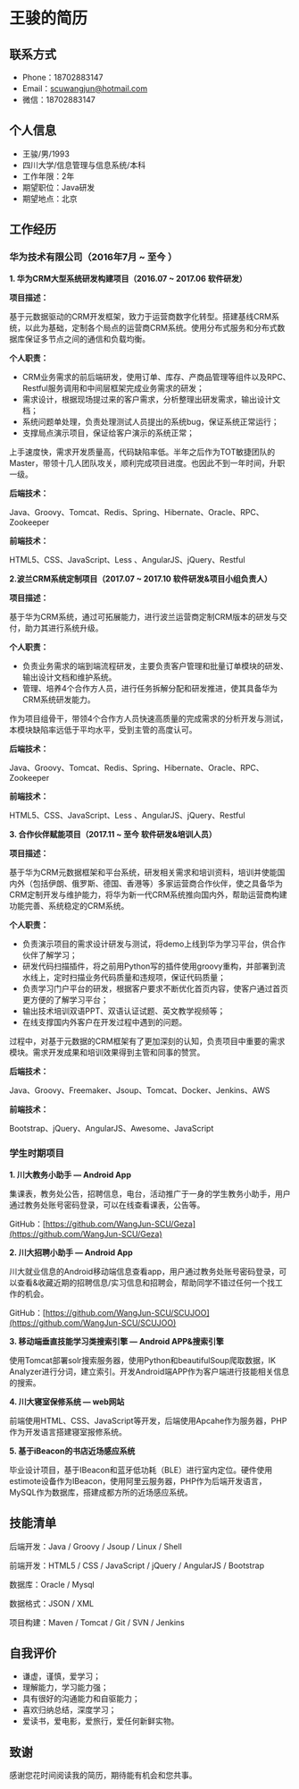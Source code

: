 # 王骏的简历

## 联系方式

* Phone：18702883147
* Email：scuwangjun@hotmail.com
* 微信：18702883147

## 个人信息

* 王骏/男/1993
* 四川大学/信息管理与信息系统/本科
* 工作年限：2年
* 期望职位：Java研发
* 期望地点：北京

## 工作经历

### 华为技术有限公司（2016年7月 ~ 至今 ）

**1. 华为CRM大型系统研发构建项目（2016.07 ~ 2017.06  软件研发）**

**项目描述：**

基于元数据驱动的CRM开发框架，致力于运营商数字化转型。搭建基线CRM系统，以此为基础，定制各个局点的运营商CRM系统。使用分布式服务和分布式数据库保证多节点之间的通信和负载均衡。

**个人职责：**

* CRM业务需求的前后端研发，使用订单、库存、产商品管理等组件以及RPC、Restful服务调用和中间层框架完成业务需求的研发；
* 需求设计，根据现场提过来的客户需求，分析整理出研发需求，输出设计文档；
* 系统问题单处理，负责处理测试人员提出的系统bug，保证系统正常运行；
* 支撑局点演示项目，保证给客户演示的系统正常；

上手速度快，需求开发质量高，代码缺陷率低。半年之后作为TOT敏捷团队的Master，带领十几人团队攻关，顺利完成项目进度。也因此不到一年时间，升职一级。

**后端技术：**

Java、Groovy、Tomcat、Redis、Spring、Hibernate、Oracle、RPC、Zookeeper

**前端技术：**

HTML5、CSS、JavaScript、Less 、AngularJS、jQuery、Restful

**2.波兰CRM系统定制项目（2017.07 ~ 2017.10  软件研发&项目小组负责人）**

**项目描述：**

基于华为CRM系统，通过可拓展能力，进行波兰运营商定制CRM版本的研发与交付，助力其进行系统升级。

**个人职责：**

* 负责业务需求的端到端流程研发，主要负责客户管理和批量订单模块的研发、输出设计文档和维护系统。
* 管理、培养4个合作方人员，进行任务拆解分配和研发推进，使其具备华为CRM系统研发能力。

作为项目组骨干，带领4个合作方人员快速高质量的完成需求的分析开发与测试，本模块缺陷率远低于平均水平，受到主管的高度认可。

**后端技术：**

Java、Groovy、Tomcat、Redis、Spring、Hibernate、Oracle、RPC、Zookeeper

**前端技术：**

HTML5、CSS、JavaScript、Less 、AngularJS、jQuery、Restful

**3. 合作伙伴赋能项目（2017.11 ~ 至今  软件研发&培训人员）**

**项目描述：**

基于华为CRM元数据框架和平台系统，研发相关需求和培训资料，培训并使能国内外（包括伊朗、俄罗斯、德国、香港等）多家运营商合作伙伴，使之具备华为CRM定制开发与维护能力，将华为新一代CRM系统推向国内外，帮助运营商构建功能完善、系统稳定的CRM系统。

**个人职责：**

* 负责演示项目的需求设计研发与测试，将demo上线到华为学习平台，供合作伙伴了解学习；
* 研发代码扫描插件，将之前用Python写的插件使用groovy重构，并部署到流水线上，定时扫描业务代码质量和违规项，保证代码质量；
* 负责学习门户平台的研发，根据客户要求不断优化首页内容，使客户通过首页更方便的了解学习平台；
* 输出技术培训双语PPT、双语认证试题、英文教学视频等；
* 在线支撑国内外客户在开发过程中遇到的问题。

过程中，对基于元数据的CRM框架有了更加深刻的认知，负责项目中重要的需求模块。需求开发成果和培训效果得到主管和同事的赞赏。

**后端技术：**

Java、Groovy、Freemaker、Jsoup、Tomcat、Docker、Jenkins、AWS

**前端技术：**

Bootstrap、jQuery、AngularJS、Awesome、JavaScript

### 学生时期项目

**1. 川大教务小助手 — Android App**

集课表，教务处公告，招聘信息，电台，活动推广于一身的学生教务小助手，用户通过教务处账号密码登录，可以在线查看课表，公告等。

GitHub：[https://github.com/WangJun-SCU/Geza](https://github.com/WangJun-SCU/Geza)

**2.  川大招聘小助手 — Android App**

川大就业信息的Android移动端信息查看app，用户通过教务处账号密码登录，可以查看&收藏近期的招聘信息/实习信息和招聘会，帮助同学不错过任何一个找工作的机会。

GitHub：[https://github.com/WangJun-SCU/SCUJOO](https://github.com/WangJun-SCU/SCUJOO)

**3. 移动端垂直技能学习类搜索引擎 — Android APP&搜索引擎**

使用Tomcat部署solr搜索服务器，使用Python和beautifulSoup爬取数据，IK Analyzer进行分词，建立索引。开发Android端APP作为客户端进行技能相关信息的搜索。

**4. 川大寝室保修系统 — web网站**

前端使用HTML、CSS、JavaScript等开发，后端使用Apcahe作为服务器，PHP作为开发语言搭建寝室报修系统。

**5. 基于iBeacon的书店近场感应系统**

毕业设计项目，基于IBeacon和蓝牙低功耗（BLE）进行室内定位。硬件使用estimote设备作为IBeacon，使用阿里云服务器，PHP作为后端开发语言，MySQL作为数据库，搭建成都方所的近场感应系统。

## 技能清单

后端开发：Java / Groovy / Jsoup / Linux / Shell

前端开发：HTML5 / CSS / JavaScript / jQuery / AngularJS / Bootstrap

数据库：Oracle / Mysql

数据格式：JSON / XML

项目构建：Maven / Tomcat / Git / SVN / Jenkins

## 自我评价

* 谦虚，谨慎，爱学习；
* 理解能力，学习能力强；
* 具有很好的沟通能力和自驱能力；
* 喜欢归纳总结，深度学习；
* 爱读书，爱电影，爱旅行，爱任何新鲜实物。

## 致谢

感谢您花时间阅读我的简历，期待能有机会和您共事。
